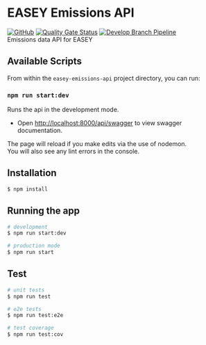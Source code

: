 # EASEY Emissions API
[![GitHub](https://img.shields.io/github/license/US-EPA-CAMD/easey-emissions-api)](https://github.com/US-EPA-CAMD/easey-emissions-api/blob/develop/LICENSE)
[![Quality Gate Status](https://sonarcloud.io/api/project_badges/measure?project=US-EPA-CAMD_easey-emissions-api&metric=alert_status)](https://sonarcloud.io/dashboard?id=US-EPA-CAMD_easey-emissions-api)
[![Develop Branch Pipeline](https://github.com/US-EPA-CAMD/easey-emissions-api/workflows/Develop%20Branch%20Workflow/badge.svg)](https://github.com/US-EPA-CAMD/easey-emissions-api/actions)<br>
Emissions data API for EASEY

## Available Scripts

From within the `easey-emissions-api` project directory, you can run:

### `npm run start:dev`

Runs the api in the development mode.<br />
* Open [http://localhost:8000/api/swagger](http://localhost:8000/api/swagger) to view swagger documentation.

The page will reload if you make edits via the use of nodemon.<br />
You will also see any lint errors in the console.

## Installation

```bash
$ npm install
```

## Running the app

```bash
# development
$ npm run start:dev

# production mode
$ npm run start
```

## Test

```bash
# unit tests
$ npm run test

# e2e tests
$ npm run test:e2e

# test coverage
$ npm run test:cov
```
